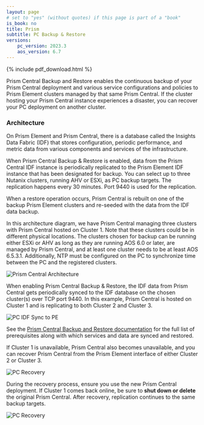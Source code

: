 ```yaml
---
layout: page
# set to "yes" (without quotes) if this page is part of a "book"
is_book: no
title: Prism
subtitle: PC Backup & Restore
versions:
    pc_version: 2023.3
    aos_version: 6.7
---
```


{% include pdf_download.html %}

Prism Central Backup and Restore enables the continuous backup of your Prism Central deployment and various service configurations and policies to Prism Element clusters managed by that same Prism Central. If the cluster hosting your Prism Central instance experiences a disaster, you can recover your PC deployment on another cluster.

### Architecture
On Prism Element and Prism Central, there is a database called the Insights Data Fabric (IDF) that stores configuration, periodic performance, and metric data from various components and services of the infrastructure.

When Prism Central Backup & Restore is enabled, data from the Prism Central IDF instance is periodically replicated to the Prism Element IDF instance that has been designated for backup. You can select up to three Nutanix clusters, running AHV or ESXi, as PC backup targets. The replication happens every 30 minutes. Port 9440 is used for the replication.

When a restore operation occurs, Prism Central is rebuilt on one of the backup Prism Element clusters and re-seeded with the data from the IDF data backup.

In this architecture diagram, we have Prism Central managing three clusters with Prism Central hosted on Cluster 1. Note that these clusters could be in different physical locations. The clusters chosen for backup can be running either ESXi or AHV as long as they are running AOS 6.0 or later, are managed by Prism Central, and at least one cluster needs to be at least AOS 6.5.3.1. Additionally, NTP must be configured on the PC to synchronize time between the PC and the registered clusters.

![Prism Central Architecture](imagesv2/Prism/pcbackup/pcbackup1.png)

When enabling Prism Central Backup & Restore, the IDF data from Prism Central gets periodically synced to the IDF database on the chosen cluster(s) over TCP port 9440. In this example, Prism Central is hosted on Cluster 1 and is replicating to both Cluster 2 and Cluster 3.

![PC IDF Sync to PE](imagesv2/Prism/pcbackup/pcbackup2.png)

See the [Prism Central Backup and Restore documentation](https://portal.nutanix.com/page/documents/details?targetId=Prism-Central-Guide-vpc_2023_3:mul-cluster-pcdr-introduction-pc-c.html) for the full list of prerequisites along with which services and data are synced and restored.

If Cluster 1 is unavailable, Prism Central also becomes unavailable, and you can recover Prism Central from the Prism Element interface of either Cluster 2 or Cluster 3.

![PC Recovery](imagesv2/Prism/pcbackup/pcbackup3.png)

During the recovery process, ensure you use the new Prism Central deployment. If Cluster 1 comes back online, be sure to **shut down or delete** the original Prism Central. After recovery, replication continues to the same backup targets.

![PC Recovery](imagesv2/Prism/pcbackup/pcbackup4.png)